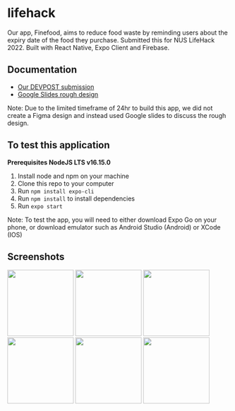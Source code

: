 # lifehack
Our app, Finefood, aims to reduce food waste by reminding users about the expiry date of the food they purchase. Submitted this for NUS LifeHack 2022. Built with React Native, Expo Client and Firebase.

## Documentation
* [Our DEVPOST submission](https://devpost.com/software/lifehack-l3p6ow)
* [Google Slides rough design](https://docs.google.com/presentation/d/1tFDb6upss-d41Ck4Nbkx3ykljVtA2yX2HpMaOGHFhxM/edit?usp=sharing)

Note: Due to the limited timeframe of 24hr to build this app, we did not create a Figma design and instead used Google slides to discuss the rough design.

## To test this application
**Prerequisites NodeJS LTS v16.15.0**
1. Install node and npm on your machine
2. Clone this repo to your computer
3. Run `npm install expo-cli`
4. Run `npm install` to install dependencies
5. Run `expo start`

Note: To test the app, you will need to either download Expo Go on your phone, or download emulator such as Android Studio (Android) or XCode (IOS)

## Screenshots
<div flex="row">
<img src="https://user-images.githubusercontent.com/54767477/183679760-eae9a729-0590-4dab-abb6-6f7d1287c9db.png" width="150">
<img src="https://user-images.githubusercontent.com/54767477/183680086-2f25ea8c-ab66-477e-994b-19aafb21dad2.png" width="150">
<img src="https://user-images.githubusercontent.com/54767477/183679899-1846810c-b207-476b-93b8-c6479ab9a7cc.png" width="150">
</div>
<div flex="row">
<img src="https://user-images.githubusercontent.com/54767477/183679697-34fa4dfa-d5b4-4a18-b378-6b9dd36278c1.png" width="150">
<img src="https://user-images.githubusercontent.com/54767477/183680146-e4bbcbb1-6245-45c3-8eed-cf9ae0dc6011.png" width="150">
<img src="https://user-images.githubusercontent.com/54767477/183680037-b9a70b8c-9102-4e25-9967-bb88b4480962.png" width="150">
</div>


